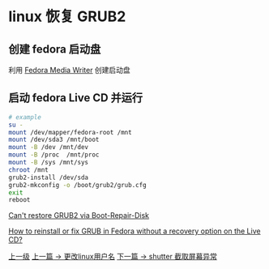 # linux 恢复 GRUB2

## 创建 fedora 启动盘

利用 [Fedora Media Writer](https://getfedora.org/en/workstation/download/) 创建启动盘

## 启动 fedora Live CD 并运行

```sh
# example
su -
mount /dev/mapper/fedora-root /mnt
mount /dev/sda3 /mnt/boot
mount -B /dev /mnt/dev
mount -B /proc  /mnt/proc
mount -B /sys /mnt/sys
chroot /mnt
grub2-install /dev/sda
grub2-mkconfig -o /boot/grub2/grub.cfg
exit
reboot
```


[Can't restore GRUB2 via Boot-Repair-Disk](https://ask.fedoraproject.org/en/question/86357/solved-cant-restore-grub2-via-boot-repair-disk/)

[How to reinstall or fix GRUB in Fedora without a recovery option on the Live CD?](https://ask.fedoraproject.org/en/question/40578/how-to-reinstall-or-fix-grub-in-fedora-without-a-recovery-option-on-the-live-cd/?answer=40593#post-id-40593)

[上一级](README.md)
[上一篇 -> 更改linux用户名](rename_linux_user.md)
[下一篇 -> shutter 截取屏幕异常](shutterException.md)
